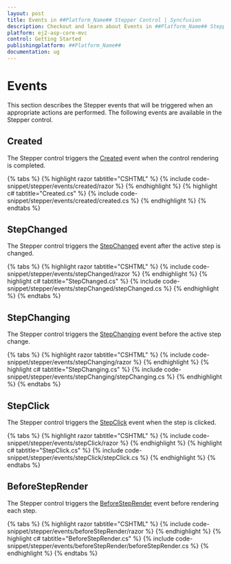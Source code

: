 ```yaml
---
layout: post
title: Events in ##Platform_Name## Stepper Control | Syncfusion
description: Checkout and learn about Events in ##Platform_Name## Stepper control of Syncfusion Essential JS 2 and more details.
platform: ej2-asp-core-mvc
control: Getting Started
publishingplatform: ##Platform_Name##
documentation: ug
---
```


# Events

This section describes the Stepper events that will be triggered when an appropriate actions are performed. The following events are available in the Stepper control.

## Created

The Stepper control triggers the [Created](https://help.syncfusion.com/cr/aspnetmvc-js2/Syncfusion.EJ2.Navigations.Stepper.html#Syncfusion_EJ2_Navigations_Stepper_Created) event when the control rendering is completed.

{% tabs %}
{% highlight razor tabtitle="CSHTML" %}
{% include code-snippet/stepper/events/created/razor %}
{% endhighlight %}
{% highlight c# tabtitle="Created.cs" %}
{% include code-snippet/stepper/events/created/created.cs %}
{% endhighlight %}
{% endtabs %}

## StepChanged

The Stepper control triggers the [StepChanged](https://help.syncfusion.com/cr/aspnetmvc-js2/Syncfusion.EJ2.Navigations.Stepper.html#Syncfusion_EJ2_Navigations_Stepper_StepChanged) event after the active step is changed.

{% tabs %}
{% highlight razor tabtitle="CSHTML" %}
{% include code-snippet/stepper/events/stepChanged/razor %}
{% endhighlight %}
{% highlight c# tabtitle="StepChanged.cs" %}
{% include code-snippet/stepper/events/stepChanged/stepChanged.cs %}
{% endhighlight %}
{% endtabs %}

## StepChanging

The Stepper control triggers the [StepChanging](https://help.syncfusion.com/cr/aspnetmvc-js2/Syncfusion.EJ2.Navigations.Stepper.html#Syncfusion_EJ2_Navigations_Stepper_StepChanging) event before the active step change.

{% tabs %}
{% highlight razor tabtitle="CSHTML" %}
{% include code-snippet/stepper/events/stepChanging/razor %}
{% endhighlight %}
{% highlight c# tabtitle="StepChanging.cs" %}
{% include code-snippet/stepper/events/stepChanging/stepChanging.cs %}
{% endhighlight %}
{% endtabs %}

## StepClick

The Stepper control triggers the [StepClick](https://help.syncfusion.com/cr/aspnetmvc-js2/Syncfusion.EJ2.Navigations.Stepper.html#Syncfusion_EJ2_Navigations_Stepper_StepClick) event when the step is clicked.

{% tabs %}
{% highlight razor tabtitle="CSHTML" %}
{% include code-snippet/stepper/events/stepClick/razor %}
{% endhighlight %}
{% highlight c# tabtitle="StepClick.cs" %}
{% include code-snippet/stepper/events/stepClick/stepClick.cs %}
{% endhighlight %}
{% endtabs %}

## BeforeStepRender

The Stepper control triggers the [BeforeStepRender](https://help.syncfusion.com/cr/aspnetmvc-js2/Syncfusion.EJ2.Navigations.Stepper.html#Syncfusion_EJ2_Navigations_Stepper_BeforeStepRender) event before rendering each step.

{% tabs %}
{% highlight razor tabtitle="CSHTML" %}
{% include code-snippet/stepper/events/beforeStepRender/razor %}
{% endhighlight %}
{% highlight c# tabtitle="BeforeStepRender.cs" %}
{% include code-snippet/stepper/events/beforeStepRender/beforeStepRender.cs %}
{% endhighlight %}
{% endtabs %}